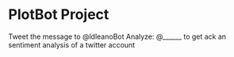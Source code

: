# PlotBot Project

Tweet the message to @ldleanoBot Analyze: @______ to get ack an sentiment analysis of a twitter account